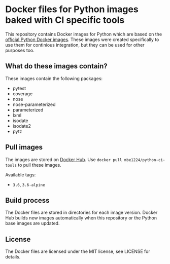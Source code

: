# Docker files for Python images baked with CI specific tools

This repository contains Docker images for Python which are based on the [official Python Docker images](https://hub.docker.com/r/_/python/). These images were created specifically to use them for continious integration, but they can be used for other purposes too.

## What do these images contain?
These images contain the following packages:
* pytest
* coverage
* nose
* nose-parameterized
* parameterized
* lxml
* isodate
* isodate2
* pytz

## Pull images

The images are stored on [Docker Hub](https://hub.docker.com/r/mbe1224/python-ci-tools/). Use `docker pull mbe1224/python-ci-tools` to pull these images.

Available tags:

* `3.6`, `3.6-alpine`

## Build process

The Docker files are stored in directories for each image version. Docker Hub builds new images automatically when this repository or the Python base images are updated.

## License

The Docker files are licensed under the MIT license, see LICENSE for details.
